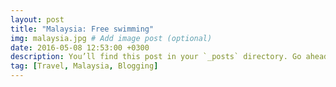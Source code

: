 ```yaml
---
layout: post
title: "Malaysia: Free swimming"
img: malaysia.jpg # Add image post (optional)
date: 2016-05-08 12:53:00 +0300
description: You’ll find this post in your `_posts` directory. Go ahead and edit it and re-build the site to see your changes. # Add post description (optional)
tag: [Travel, Malaysia, Blogging]
---
```

